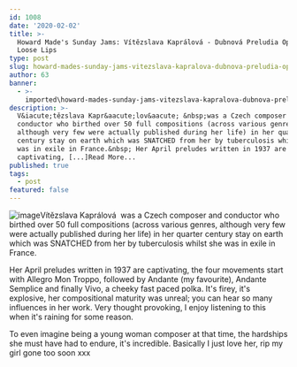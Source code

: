 ```yaml
---
id: 1008
date: '2020-02-02'
title: >-
  Howard Made's Sunday Jams: Vítězslava Kaprálová - Dubnová Preludia Op.13 -
  Loose Lips
type: post
slug: howard-mades-sunday-jams-vitezslava-kapralova-dubnova-preludia-op13
author: 63
banner:
  - >-
    imported\howard-mades-sunday-jams-vitezslava-kapralova-dubnova-preludia-op13\image1008.jpeg
description: >-
  V&iacute;tězslava Kapr&aacute;lov&aacute; &nbsp;was a Czech composer and
  conductor who birthed over 50 full compositions (across various genres,
  although very few were actually published during her life) in her quarter
  century stay on earth which was SNATCHED from her by tuberculosis whilst she
  was in exile in France.&nbsp; Her April preludes written in 1937 are
  captivating, [...]Read More...
published: true
tags:
  - post
featured: false
---
```

![image](../imported\howard-mades-sunday-jams-vitezslava-kapralova-dubnova-preludia-op13\image1008.jpeg)Vítězslava Kaprálová  was a Czech composer and conductor who birthed over 50 full compositions (across various genres, although very few were actually published during her life) in her quarter century stay on earth which was SNATCHED from her by tuberculosis whilst she was in exile in France. 

Her April preludes written in 1937 are captivating, the four movements start with Allegro Mon Troppo, followed by Andante (my favourite), Andante Semplice and finally Vivo, a cheeky fast paced polka. It's firey, it's explosive, her compositional maturity was unreal; you can hear so many influences in her work. Very thought provoking, I enjoy listening to this when it's raining for some reason.

To even imagine being a young woman composer at that time, the hardships she must have had to endure, it's incredible. Basically I just love her, rip my girl gone too soon xxx